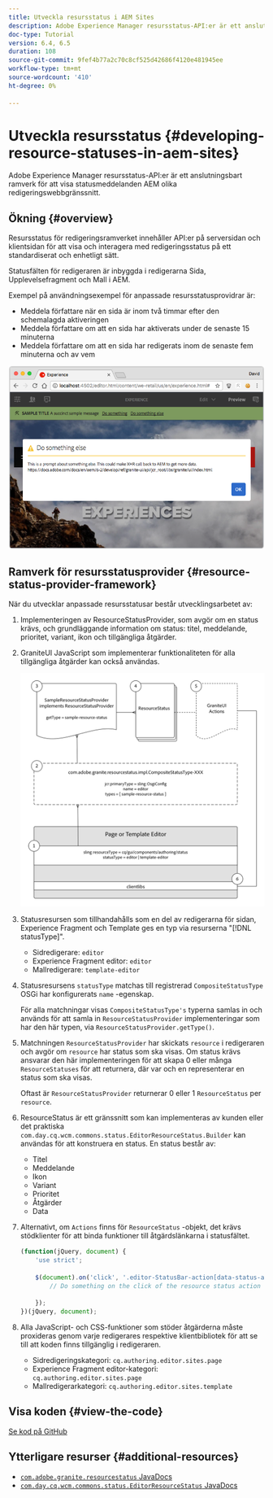 ```yaml
---
title: Utveckla resursstatus i AEM Sites
description: Adobe Experience Manager resursstatus-API:er är ett anslutningsbart ramverk för att visa statusmeddelanden AEM olika redigeringswebbgränssnitt.
doc-type: Tutorial
version: 6.4, 6.5
duration: 108
source-git-commit: 9fef4b77a2c70c8cf525d42686f4120e481945ee
workflow-type: tm+mt
source-wordcount: '410'
ht-degree: 0%

---
```



# Utveckla resursstatus {#developing-resource-statuses-in-aem-sites}

Adobe Experience Manager resursstatus-API:er är ett anslutningsbart ramverk för att visa statusmeddelanden AEM olika redigeringswebbgränssnitt.

## Ökning {#overview}

Resursstatus för redigeringsramverket innehåller API:er på serversidan och klientsidan för att visa och interagera med redigeringsstatus på ett standardiserat och enhetligt sätt.

Statusfälten för redigeraren är inbyggda i redigerarna Sida, Upplevelsefragment och Mall i AEM.

Exempel på användningsexempel för anpassade resursstatusprovidrar är:

* Meddela författare när en sida är inom två timmar efter den schemalagda aktiveringen
* Meddela författare om att en sida har aktiverats under de senaste 15 minuterna
* Meddela författare om att en sida har redigerats inom de senaste fem minuterna och av vem

![Översikt över resursstatus för AEM](assets/sample-editor-resource-status-screenshot.png)

## Ramverk för resursstatusprovider {#resource-status-provider-framework}

När du utvecklar anpassade resursstatusar består utvecklingsarbetet av:

1. Implementeringen av ResourceStatusProvider, som avgör om en status krävs, och grundläggande information om status: titel, meddelande, prioritet, variant, ikon och tillgängliga åtgärder.
2. GraniteUI JavaScript som implementerar funktionaliteten för alla tillgängliga åtgärder kan också användas.

   ![resursstatusarkitektur](assets/sample-editor-resource-status-application-architecture.png)

3. Statusresursen som tillhandahålls som en del av redigerarna för sidan, Experience Fragment och Template ges en typ via resurserna &quot;[!DNL statusType]&quot;.

   * Sidredigerare: `editor`
   * Experience Fragment editor: `editor`
   * Mallredigerare: `template-editor`

4. Statusresursens `statusType` matchas till registrerad `CompositeStatusType` OSGi har konfigurerats `name` -egenskap.

   För alla matchningar visas `CompositeStatusType's` typerna samlas in och används för att samla in `ResourceStatusProvider` implementeringar som har den här typen, via `ResourceStatusProvider.getType()`.

5. Matchningen `ResourceStatusProvider` har skickats `resource` i redigeraren och avgör om `resource` har status som ska visas. Om status krävs ansvarar den här implementeringen för att skapa 0 eller många `ResourceStatuses` för att returnera, där var och en representerar en status som ska visas.

   Oftast är `ResourceStatusProvider` returnerar 0 eller 1 `ResourceStatus` per `resource`.

6. ResourceStatus är ett gränssnitt som kan implementeras av kunden eller det praktiska `com.day.cq.wcm.commons.status.EditorResourceStatus.Builder` kan användas för att konstruera en status. En status består av:

   * Titel
   * Meddelande
   * Ikon
   * Variant
   * Prioritet
   * Åtgärder
   * Data

7. Alternativt, om `Actions` finns för `ResourceStatus` -objekt, det krävs stödklienter för att binda funktioner till åtgärdslänkarna i statusfältet.

   ```js
   (function(jQuery, document) {
       'use strict';
   
       $(document).on('click', '.editor-StatusBar-action[data-status-action-id="do-something"]', function () {
           // Do something on the click of the resource status action
   
       });
   })(jQuery, document);
   ```

8. Alla JavaScript- och CSS-funktioner som stöder åtgärderna måste proxideras genom varje redigerares respektive klientbibliotek för att se till att koden finns tillgänglig i redigeraren.

   * Sidredigeringskategori: `cq.authoring.editor.sites.page`
   * Experience Fragment editor-kategori: `cq.authoring.editor.sites.page`
   * Mallredigerarkategori: `cq.authoring.editor.sites.template`

## Visa koden {#view-the-code}

[Se kod på GitHub](https://github.com/Adobe-Consulting-Services/acs-aem-samples/tree/master/bundle/src/main/java/com/adobe/acs/samples/resourcestatus/impl/SampleEditorResourceStatusProvider.java)

## Ytterligare resurser {#additional-resources}

* [`com.adobe.granite.resourcestatus` JavaDocs](https://helpx.adobe.com/experience-manager/6-5/sites/developing/using/reference-materials/javadoc/com/adobe/granite/resourcestatus/package-summary.html)
* [`com.day.cq.wcm.commons.status.EditorResourceStatus` JavaDocs](https://helpx.adobe.com/experience-manager/6-5/sites/developing/using/reference-materials/javadoc/com/day/cq/wcm/commons/status/EditorResourceStatus.html)
